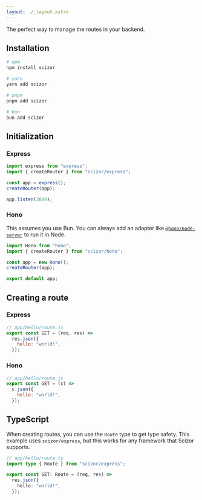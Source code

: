 ```yaml
---
layout: ./_layout.astro
---
```


The perfect way to manage the routes in your backend.

## Installation

```bash
# npm
npm install scizor

# yarn
yarn add scizor

# pnpm
pnpm add scizor

# bun
bun add scizor
```

## Initialization

### Express

```js
import express from "express";
import { createRouter } from "scizor/express";

const app = express();
createRouter(app);

app.listen(3000);
```

### Hono

This assumes you use Bun. You can always add an adapter like [`@hono/node-server`](https://github.com/honojs/node-server) to run it in Node.

```js
import Hono from "hono";
import { createRouter } from "scizor/hono";

const app = new Hono();
createRouter(app);

export default app;
```

## Creating a route

### Express

```js
// app/hello/route.js
export const GET = (req, res) =>
  res.json({
    hello: "world!",
  });
```

### Hono

```js
// app/hello/route.js
export const GET = (c) =>
  c.json({
    hello: "world!",
  });
```

## TypeScript

When creating routes, you can use the `Route` type to get type safety. This example uses `scizor/express`, but this works for any framework that Scizor supports.

```ts
// app/hello/route.ts
import type { Route } from "scizor/express";

export const GET: Route = (req, res) =>
  res.json({
    hello: "world!",
  });
```

